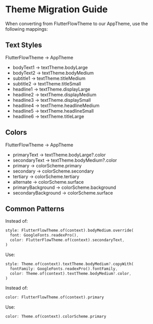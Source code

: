 # Theme Migration Guide

When converting from FlutterFlowTheme to our AppTheme, use the following mappings:

## Text Styles

FlutterFlowTheme -> AppTheme
- bodyText1 -> textTheme.bodyLarge
- bodyText2 -> textTheme.bodyMedium
- subtitle1 -> textTheme.titleMedium
- subtitle2 -> textTheme.titleSmall
- headline1 -> textTheme.displayLarge
- headline2 -> textTheme.displayMedium
- headline3 -> textTheme.displaySmall
- headline4 -> textTheme.headlineMedium
- headline5 -> textTheme.headlineSmall
- headline6 -> textTheme.titleLarge

## Colors

FlutterFlowTheme -> AppTheme
- primaryText -> textTheme.bodyLarge?.color
- secondaryText -> textTheme.bodyMedium?.color
- primary -> colorScheme.primary
- secondary -> colorScheme.secondary
- tertiary -> colorScheme.tertiary
- alternate -> colorScheme.surface
- primaryBackground -> colorScheme.background
- secondaryBackground -> colorScheme.surface

## Common Patterns

Instead of:
```dart
style: FlutterFlowTheme.of(context).bodyMedium.override(
  font: GoogleFonts.readexPro(),
  color: FlutterFlowTheme.of(context).secondaryText,
)
```

Use:
```dart
style: Theme.of(context).textTheme.bodyMedium?.copyWith(
  fontFamily: GoogleFonts.readexPro().fontFamily,
  color: Theme.of(context).textTheme.bodyMedium?.color,
)
```

Instead of:
```dart
color: FlutterFlowTheme.of(context).primary
```

Use:
```dart
color: Theme.of(context).colorScheme.primary
```